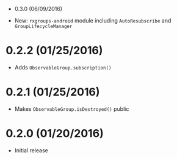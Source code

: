 * 0.3.0 (06/09/2016)

* New: `rxgroups-android` module including `AutoResubscribe` and `GroupLifecycleManager`

# 0.2.2 (01/25/2016)

* Adds `ObservableGroup.subscription()`

# 0.2.1 (01/25/2016)

* Makes `ObservableGroup.isDestroyed()` public

# 0.2.0 (01/20/2016)

* Initial release